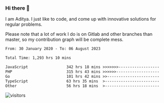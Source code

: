 ### Hi there 👋

I am Aditya. I just like to code, and come up with innovative solutions for regular problems.

Please note that a lot of work I do is on Gitlab and other branches than master, so my contribution graph will be complete mess.

<!--START_SECTION:waka-->

```txt
From: 30 January 2020 - To: 06 August 2023

Total Time: 1,293 hrs 10 mins

JavaScript                 342 hrs 18 mins >>>>>>>------------------   26.47 %
PHP                        315 hrs 43 mins >>>>>>-------------------   24.41 %
Go                         101 hrs 42 mins >>-----------------------   07.87 %
TypeScript                 63 hrs 35 mins  >------------------------   04.92 %
Other                      56 hrs 18 mins  >------------------------   04.35 %
```

<!--END_SECTION:waka-->

![visitors](https://visitor-badge.glitch.me/badge?page_id=BrainBuzzer.visitor-badge&left_color=green&right_color=red)
